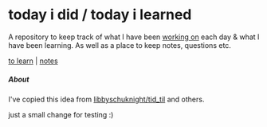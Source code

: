 # today i did / today i learned
A repository to keep track of what I have been [working on](tid.md) each day & what I have been learning. As well as a place to keep notes, questions etc.

[to learn](toLearn.md) | [notes](notes/index.md)

##### About
I've copied this idea from [libbyschuknight/tid_til](https://github.com/libbyschuknight/tid_til) and others.

just a small change for testing :)

<!-- #### [Art](art.md)

#### [CSS](CSS/CSS.md)

#### [Databases](databases.md)

#### [Data Visualisation](dataVisualisation.md)

#### [HTML](HTML/HTML.md)

#### [JavaScript](javascript/notes.md)

#### [React](react/react.md)

#### [User Interfaces](UI.md)

#### Other
 - Serial vs Parallel processing -->
